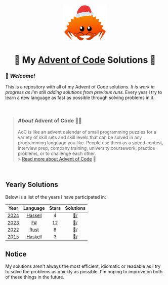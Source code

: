 <div align=center>
    <img src="christmas_ferris.png" alt="logo" width="140px"/>
    <h1>🎄 My <a href="https://adventofcode.com/">Advent of Code</a> Solutions 🎅</h1>
</div>

### 👋 *Welcome!*

This is a repository with all of my Advent of Code solutions.
*It is work in progress as I'm still adding solutions from previous runs.*
Every year I try to learn a new language as fast as possible through solving problems in it.

<br>

> ### *About* Advent of Code 🎁🎄
>
> AoC is like an advent calendar of small programming puzzles for a variety of skill sets and skill levels that can be solved in any programming language you like.
> People use them as a speed contest, interview prep, company training, university coursework, practice problems, or to challenge each other. \
> \> [Read more about Advent of Code](https://adventofcode.com/about) 🌟

<br>

## Yearly Solutions

Below is a list of the years I have participated in:

|                 Year                  |              Language               | Stars |                               Solutions                                |
| :-----------------------------------: | :---------------------------------: | :---: | :--------------------------------------------------------------------: |
| [2024](https://adventofcode.com/2024) | [Haskell](https://www.haskell.org/) |   4   | [📁/](https://github.com/WilliamRagstad/Advent-of-Code/tree/main/2024/) |
| [2023](https://adventofcode.com/2023) |      [F#](https://fsharp.org/)      |  12   | [📁/](https://github.com/WilliamRagstad/Advent-of-Code/tree/main/2023/) |
| [2022](https://adventofcode.com/2022) | [Rust](https://www.rust-lang.org/)  |   8   | [📁/](https://github.com/WilliamRagstad/Advent-of-Code/tree/main/2022)  |
| [2015](https://adventofcode.com/2015) | [Haskell](https://www.haskell.org/) |   3   | [📁/](https://github.com/WilliamRagstad/Advent-of-Code/tree/main/2015)  |

## Notice

My solutions aren't always the most efficient, idiomatic or readable as I try to solve the problems as quickly as possible.
I'm hoping to improve on both of these things in the future.
